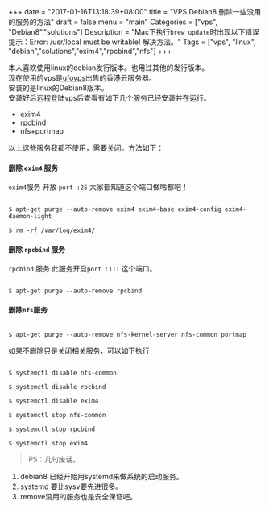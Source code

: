 +++
date = "2017-01-16T13:18:39+08:00"
title = "VPS Debian8 删除一些没用的服务的方法"
draft = false
menu = "main"
Categories = ["vps", "Debian8","solutions"]
Description = "Mac下执行`brew update`时出现以下错误提示：Error: /usr/local must be writable! 解决方法。"
Tags = ["vps", "linux", "debian","solutions","exim4","rpcbind","nfs"]
+++

本人喜欢使用linux的debian发行版本。也用过其他的发行版本。  
现在使用的vps是[ufovps](https://www.ufovps.com/)出售的香港云服务器。  
安装的是linux的Debian8版本。  
安装好后远程登陆vps后查看有如下几个服务已经安装并在运行。  

> 
* exim4
* rpcbind
* nfs+portmap 
 
以上这些服务我都不使用，需要关闭。方法如下：

#### 删除 `exim4` 服务

`exim4`服务  开放 `port :25` 大家都知道这个端口做啥都吧！

```

$ apt-get purge --auto-remove exim4 exim4-base exim4-config exim4-daemon-light

$ rm -rf /var/log/exim4/

```

#### 删除 `rpcbind` 服务

 `rpcbind` 服务  此服务开启`port :111` 这个端口。



```

$ apt-get purge --auto-remove rpcbind

```

#### 删除`nfs`服务

```

$ apt-get purge --auto-remove nfs-kernel-server nfs-common portmap

```

如果不删除只是关闭相关服务，可以如下执行


```

$ systemctl disable nfs-common

$ systemctl disable rpcbind

$ systemctl disable exim4

$ systemctl stop nfs-common

$ systemctl stop rpcbind

$ systemctl stop exim4

```

>PS：几句废话。  
1. debian8 已经开始用systemd来做系统的启动服务。  
2. systemd 要比sysv要先进很多。  
3. remove没用的服务也是安全保证吧。  